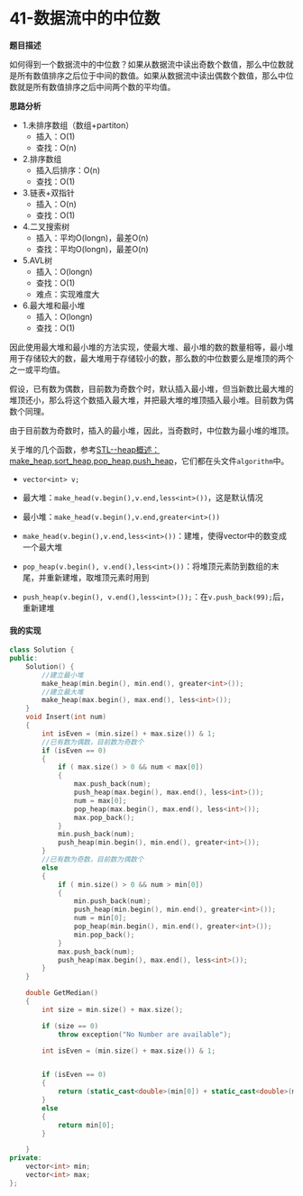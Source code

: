 # 41-数据流中的中位数

**题目描述**

如何得到一个数据流中的中位数？如果从数据流中读出奇数个数值，那么中位数就是所有数值排序之后位于中间的数值。如果从数据流中读出偶数个数值，那么中位数就是所有数值排序之后中间两个数的平均值。

**思路分析**

- 1.未排序数组（数组+partiton）
  - 插入：O(1)
  - 查找：O(n)
- 2.排序数组
  - 插入后排序：O(n)
  - 查找：O(1)
- 3.链表+双指针
  - 插入：O(n)
  - 查找：O(1)
- 4.二叉搜索树
  - 插入：平均O(longn)，最差O(n)
  - 查找：平均O(longn)，最差O(n)
- 5.AVL树
  - 插入：O(longn)
  - 查找：O(1)
  - 难点：实现难度大
- 6.最大堆和最小堆
  - 插入：O(longn)
  - 查找：O(1)

因此使用最大堆和最小堆的方法实现，使最大堆、最小堆的数的数量相等，最小堆用于存储较大的数，最大堆用于存储较小的数，那么数的中位数要么是堆顶的两个之一或平均值。

假设，已有数为偶数，目前数为奇数个时，默认插入最小堆，但当新数比最大堆的堆顶还小，那么将这个数插入最大堆，并把最大堆的堆顶插入最小堆。目前数为偶数个同理。

由于目前数为奇数时，插入的最小堆，因此，当奇数时，中位数为最小堆的堆顶。

关于堆的几个函数，参考[STL--heap概述：make_heap,sort_heap,pop_heap,push_heap](http://www.cnblogs.com/likui360/p/6364896.html)，它们都在头文件`algorithm`中。

- `vector<int> v;`
- 最大堆：`make_head(v.begin(),v.end,less<int>())`，这是默认情况
- 最小堆：`make_head(v.begin(),v.end,greater<int>())`


- `make_head(v.begin(),v.end,less<int>())`：建堆，使得vector中的数变成一个最大堆
- `pop_heap(v.begin(), v.end(),less<int>())`：将堆顶元素防到数组的末尾，并重新建堆，取堆顶元素时用到
- `push_heap(v.begin(), v.end(),less<int>());`：在`v.push_back(99);`后，重新建堆

#### 我的实现

```c++
class Solution {
public:
	Solution() {
		//建立最小堆
		make_heap(min.begin(), min.end(), greater<int>());
		//建立最大堆
		make_heap(max.begin(), max.end(), less<int>());
	}
	void Insert(int num)
	{
		int isEven = (min.size() + max.size()) & 1;
		//已有数为偶数，目前数为奇数个
		if (isEven == 0)
		{
			if ( max.size() > 0 && num < max[0])
			{
				max.push_back(num);
				push_heap(max.begin(), max.end(), less<int>());
				num = max[0];
				pop_heap(max.begin(), max.end(), less<int>());
				max.pop_back();
			}
			min.push_back(num);
			push_heap(min.begin(), min.end(), greater<int>());
		}
		//已有数为奇数，目前数为偶数个
		else
		{
			if ( min.size() > 0 && num > min[0])
			{
				min.push_back(num);
				push_heap(min.begin(), min.end(), greater<int>());
				num = min[0];
				pop_heap(min.begin(), min.end(), greater<int>());
				min.pop_back();
			}
			max.push_back(num);
			push_heap(max.begin(), max.end(), less<int>());
		}
	}

	double GetMedian()
	{
		int size = min.size() + max.size();

		if (size == 0)
			throw exception("No Number are available");

		int isEven = (min.size() + max.size()) & 1;


		if (isEven == 0)
		{
			return (static_cast<double>(min[0]) + static_cast<double>(max[0])) / 2.0;
		}
		else
		{
			return min[0];
		}

	}
private:
	vector<int> min;
	vector<int> max;
};
```

